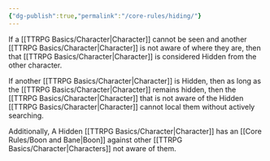 ```yaml
---
{"dg-publish":true,"permalink":"/core-rules/hiding/"}
---
```


If a [[TTRPG Basics/Character\|Character]] cannot be seen and another [[TTRPG Basics/Character\|Character]] is not aware of where they are, then that [[TTRPG Basics/Character\|Character]] is considered Hidden from the other character.

If another [[TTRPG Basics/Character\|Character]] is Hidden, then as long as the [[TTRPG Basics/Character\|Character]] remains hidden, then the [[TTRPG Basics/Character\|Character]] that is not aware of the Hidden [[TTRPG Basics/Character\|Character]] cannot local them without actively searching.

Additionally, A Hidden [[TTRPG Basics/Character\|Character]] has an [[Core Rules/Boon and Bane\|Boon]] against other [[TTRPG Basics/Character\|Characters]] not aware of them.